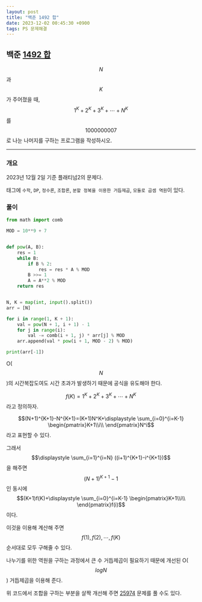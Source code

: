 ```yaml
---
layout: post
title: "백준 1492 합"
date: 2023-12-02 00:45:30 +0900
tags: PS 문제해결
---
```


## 백준 [1492 합](https://www.acmicpc.net/problem/1492)

$$N$$과 $$K$$가 주어졌을 때, $$1^K+2^K+3^K+\cdots+N^K$$를 $$1000000007$$로 나눈 나머지를 구하는 프로그램을 작성하시오.

---

### 개요

2023년 12월 2일 기준 플래티넘2의 문제다.

태그에 `수학`, `DP`, `정수론`, `조합론`, `분할 정복을 이용한 거듭제곱`, `모듈로 곱셈 역원`이 있다.

### 풀이

```python
from math import comb

MOD = 10**9 + 7


def pow(A, B):
    res = 1
    while B:
        if B % 2:
            res = res * A % MOD
        B >>= 1
        A = A**2 % MOD
    return res


N, K = map(int, input().split())
arr = [N]

for i in range(1, K + 1):
    val = pow(N + 1, i + 1) - 1
    for j in range(i):
        val -= comb(i + 1, j) * arr[j] % MOD
    arr.append(val * pow(i + 1, MOD - 2) % MOD)

print(arr[-1])

```

>

O($$N$$)의 시간복잡도여도 시간 초과가 발생하기 때문에 공식을 유도해야 한다.

$$f(K)=1^K+2^K+3^K+\cdots+N^K$$라고 정의하자.

$$(N+1)^{K+1}-N^{K+1}=(K+1)N^K+\displaystyle \sum_{i=0}^{i=K-1} \begin{pmatrix}K+1\\i\\ \end{pmatrix}N^i$$라고 표현할 수 있다.

그래서 $$\displaystyle \sum_{i=1}^{i=N} ((i+1)^{K+1}-i^{K+1})$$을 해주면 $$(N+1)^{K+1}-1$$인 동시에 $$(K+1)f(K)+\displaystyle \sum_{i=0}^{i=K-1} \begin{pmatrix}K+1\\i\\ \end{pmatrix}f(i)$$이다.

이것을 이용해 계산해 주면 $$f(1),f(2),\cdots,f(K)$$ 순서대로 모두 구해줄 수 있다.

나누기를 위한 역원을 구하는 과정에서 큰 수 거듭제곱이 필요하기 때문에 개선된 O($$log N$$) 거듭제곱을 이용해 준다.

위 코드에서 조합을 구하는 부분을 살짝 개선해 주면 [25974](https://www.acmicpc.net/problem/25974) 문제를 풀 수도 있다.
